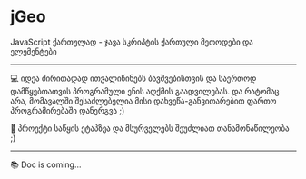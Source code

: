 # jGeo
JavaScript ქართულად - ჯავა სკრიპტის ქართული მეთოდები და ელემენტები

<hr>
<p>💻 იდეა ძირითადად ითვალიწინებს ბავშვებისთვის და საერთოდ დამწყებთათვის პროგრამული ენის აღქმის გაადვილებას. და რატომაც არა, მომავალში შესაძლებელია მისი დახვეწა-განვითარებით ფართო პროგრამირებაში დანერგვა ;)</p>
<p>🧩 პროექტი საწყის ეტაპზეა და მსურველებს შეუძლიათ თანამონაწილეობა ;)</p>
<hr>
<p>📚 Doc is coming...</p>
